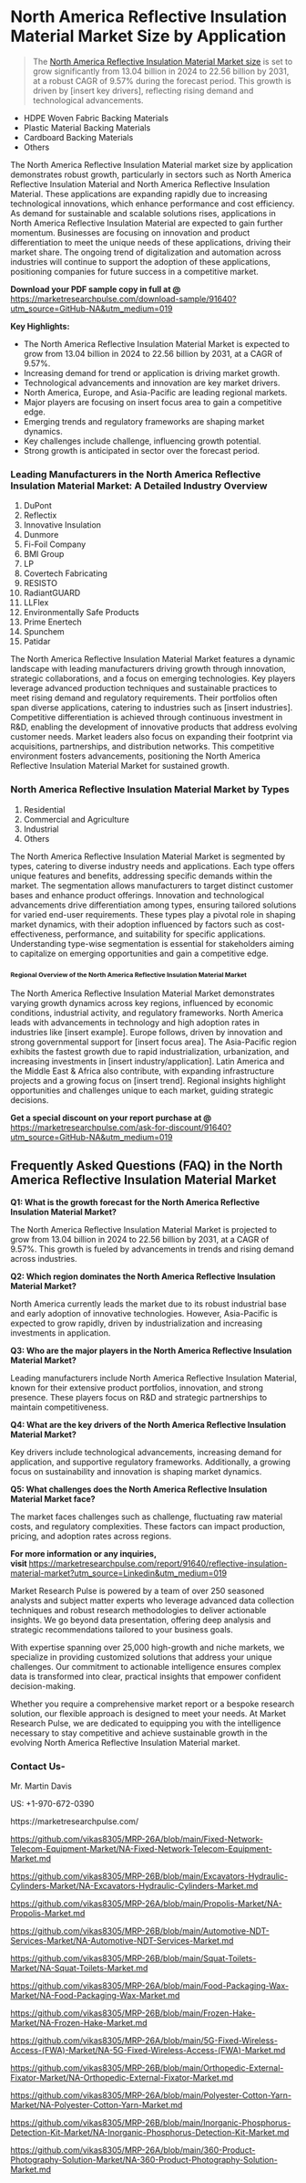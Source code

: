 
<h1>North America Reflective Insulation Material Market&nbsp;Size by Application</h1><blockquote><p>The <a href="https://marketresearchpulse.com/download-sample/91640?utm_source=GitHub-NA&amp;utm_medium=019">North America Reflective Insulation Material Market size</a> is set to grow significantly from 13.04 billion in 2024 to 22.56 billion by 2031, at a robust CAGR of 9.57% during the forecast period. This growth is driven by [insert key drivers], reflecting rising demand and technological advancements.</p></blockquote><ul><li>HDPE Woven Fabric Backing Materials<li> Plastic Material Backing Materials<li> Cardboard Backing Materials<li> Others</li></ul><p>The North America Reflective Insulation Material market size by application demonstrates robust growth, particularly in sectors such as North America Reflective Insulation Material and North America Reflective Insulation Material. These applications are expanding rapidly due to increasing technological innovations, which enhance performance and cost efficiency. As demand for sustainable and scalable solutions rises, applications in North America Reflective Insulation Material are expected to gain further momentum. Businesses are focusing on innovation and product differentiation to meet the unique needs of these applications, driving their market share. The ongoing trend of digitalization and automation across industries will continue to support the adoption of these applications, positioning companies for future success in a competitive market.</p><p><strong>Download your PDF sample copy in full at @ </strong><a href="https://marketresearchpulse.com/download-sample/91640?utm_source=GitHub-NA&amp;utm_medium=019">https://marketresearchpulse.com/download-sample/91640?utm_source=GitHub-NA&amp;utm_medium=019</a></p><p><strong>Key Highlights: </strong></p><ul><li>The North America Reflective Insulation Material Market is expected to grow from 13.04 billion in 2024 to 22.56 billion by 2031, at a CAGR of 9.57%.</li><li>Increasing demand for trend or application is driving market growth.</li><li>Technological advancements and innovation are key market drivers.</li><li>North America, Europe, and Asia-Pacific are leading regional markets.</li><li>Major players are focusing on insert focus area to gain a competitive edge.</li><li>Emerging trends and regulatory frameworks are shaping market dynamics.</li><li>Key challenges include challenge, influencing growth potential.</li><li>Strong growth is anticipated in sector over the forecast period.</li></ul><h3>Leading Manufacturers in the North America Reflective Insulation Material Market: A Detailed Industry Overview</h3><ol><li>DuPont</li><li>Reflectix</li><li>Innovative Insulation</li><li>Dunmore</li><li>Fi-Foil Company</li><li>BMI Group</li><li>LP</li><li>Covertech Fabricating</li><li>RESISTO</li><li>RadiantGUARD</li><li>LLFlex</li><li>Environmentally Safe Products</li><li>Prime Enertech</li><li>Spunchem</li><li>Patidar</li></ol><div class="flex max-w-full flex-col flex-grow"><div class="min-h-8 text-message flex w-full flex-col items-end gap-2 whitespace-normal break-words [.text-message+&amp;]:mt-5" dir="auto" data-message-author-role="assistant" data-message-id="fd8432e4-4910-450d-b182-61b7bfb0a01f" data-message-model-slug="gpt-4o"><div class="flex w-full flex-col gap-1 empty:hidden first:pt-[3px]"><div class="markdown prose w-full break-words dark:prose-invert light"><p>The North America Reflective Insulation Material Market features a dynamic landscape with leading manufacturers driving growth through innovation, strategic collaborations, and a focus on emerging technologies. Key players leverage advanced production techniques and sustainable practices to meet rising demand and regulatory requirements. Their portfolios often span diverse applications, catering to industries such as [insert industries]. Competitive differentiation is achieved through continuous investment in R&amp;D, enabling the development of innovative products that address evolving customer needs. Market leaders also focus on expanding their footprint via acquisitions, partnerships, and distribution networks. This competitive environment fosters advancements, positioning the North America Reflective Insulation Material Market for sustained growth.</p></div></div></div></div><h3>North America Reflective Insulation Material Market by Types</h3><ol><li>Residential<li> Commercial and Agriculture<li> Industrial<li> Others</li></ol><div class="flex max-w-full flex-col flex-grow"><div class="min-h-8 text-message flex w-full flex-col items-end gap-2 whitespace-normal break-words [.text-message+&amp;]:mt-5" dir="auto" data-message-author-role="assistant" data-message-id="084470be-0bb7-4664-bddf-5156b4f41249" data-message-model-slug="gpt-4o-mini"><div class="flex w-full flex-col gap-1 empty:hidden first:pt-[3px]"><div class="markdown prose w-full break-words dark:prose-invert light"><p>The North America Reflective Insulation Material Market is segmented by types, catering to diverse industry needs and applications. Each type offers unique features and benefits, addressing specific demands within the market. The segmentation allows manufacturers to target distinct customer bases and enhance product offerings. Innovation and technological advancements drive differentiation among types, ensuring tailored solutions for varied end-user requirements. These types play a pivotal role in shaping market dynamics, with their adoption influenced by factors such as cost-effectiveness, performance, and suitability for specific applications. Understanding type-wise segmentation is essential for stakeholders aiming to capitalize on emerging opportunities and gain a competitive edge.</p></div></div></div></div><h3><span style="font-size: 11px;">Regional Overview of the North America Reflective Insulation Material Market</span></h3><div class="flex max-w-full flex-col flex-grow"><div class="min-h-8 text-message flex w-full flex-col items-end gap-2 whitespace-normal break-words [.text-message+&amp;]:mt-5" dir="auto" data-message-author-role="assistant" data-message-id="e9038762-ce64-4e30-91c9-9bd413514231" data-message-model-slug="gpt-4o-mini"><div class="flex w-full flex-col gap-1 empty:hidden first:pt-[3px]"><div class="markdown prose w-full break-words dark:prose-invert light"><p>The North America Reflective Insulation Material Market demonstrates varying growth dynamics across key regions, influenced by economic conditions, industrial activity, and regulatory frameworks. North America leads with advancements in technology and high adoption rates in industries like [insert example]. Europe follows, driven by innovation and strong governmental support for [insert focus area]. The Asia-Pacific region exhibits the fastest growth due to rapid industrialization, urbanization, and increasing investments in [insert industry/application]. Latin America and the Middle East &amp; Africa also contribute, with expanding infrastructure projects and a growing focus on [insert trend]. Regional insights highlight opportunities and challenges unique to each market, guiding strategic decisions.</p></div></div></div></div><p><strong>Get a special discount on your report purchase at @ </strong><a href="https://marketresearchpulse.com/ask-for-discount/91640?utm_source=GitHub-NA&amp;utm_medium=019">https://marketresearchpulse.com/ask-for-discount/91640?utm_source=GitHub-NA&amp;utm_medium=019</a></p><h2>Frequently Asked Questions (FAQ) in the North America Reflective Insulation Material Market</h2><p><strong>Q1: What is the growth forecast for the North America Reflective Insulation Material Market?</strong></p><p>The North America Reflective Insulation Material Market is projected to grow from 13.04 billion in 2024 to 22.56 billion by 2031, at a CAGR of 9.57%. This growth is fueled by advancements in trends and rising demand across industries.</p><p><strong>Q2: Which region dominates the North America Reflective Insulation Material Market?</strong></p><p>North America currently leads the market due to its robust industrial base and early adoption of innovative technologies. However, Asia-Pacific is expected to grow rapidly, driven by industrialization and increasing investments in application.</p><p><strong>Q3: Who are the major players in the North America Reflective Insulation Material Market?</strong></p><p>Leading manufacturers include North America Reflective Insulation Material, known for their extensive product portfolios, innovation, and strong presence. These players focus on R&amp;D and strategic partnerships to maintain competitiveness.</p><p><strong>Q4: What are the key drivers of the North America Reflective Insulation Material Market?</strong></p><p>Key drivers include technological advancements, increasing demand for application, and supportive regulatory frameworks. Additionally, a growing focus on sustainability and innovation is shaping market dynamics.</p><p><strong>Q5: What challenges does the North America Reflective Insulation Material Market face?</strong></p><p>The market faces challenges such as challenge, fluctuating raw material costs, and regulatory complexities. These factors can impact production, pricing, and adoption rates across regions.</p><p><strong>For more information or any inquiries, visit&nbsp;</strong><a href="https://marketresearchpulse.com/report/91640/reflective-insulation-material-market?utm_source=Linkedin&utm_medium=019">https://marketresearchpulse.com/report/91640/reflective-insulation-material-market?utm_source=Linkedin&utm_medium=019</a></p><p>Market Research Pulse is powered by a team of over 250 seasoned analysts and subject matter experts who leverage advanced data collection techniques and robust research methodologies to deliver actionable insights. We go beyond data presentation, offering deep analysis and strategic recommendations tailored to your business goals.</p><p>With expertise spanning over 25,000 high-growth and niche markets, we specialize in providing customized solutions that address your unique challenges. Our commitment to actionable intelligence ensures complex data is transformed into clear, practical insights that empower confident decision-making.</p><p>Whether you require a comprehensive market report or a bespoke research solution, our flexible approach is designed to meet your needs. At Market Research Pulse, we are dedicated to equipping you with the intelligence necessary to stay competitive and achieve sustainable growth in the evolving North America Reflective Insulation Material market.</p><h3><strong>Contact Us-</strong></h3><p>Mr. Martin Davis</p><p>US: +1-970-672-0390</p><p>https://marketresearchpulse.com/</p><p><a href="https://github.com/vikas8305/MRP-26A/blob/main/Fixed-Network-Telecom-Equipment-Market/NA-Fixed-Network-Telecom-Equipment-Market.md">https://github.com/vikas8305/MRP-26A/blob/main/Fixed-Network-Telecom-Equipment-Market/NA-Fixed-Network-Telecom-Equipment-Market.md</a></p><p><a href="https://github.com/vikas8305/MRP-26B/blob/main/Excavators-Hydraulic-Cylinders-Market/NA-Excavators-Hydraulic-Cylinders-Market.md">https://github.com/vikas8305/MRP-26B/blob/main/Excavators-Hydraulic-Cylinders-Market/NA-Excavators-Hydraulic-Cylinders-Market.md</a></p><p><a href="https://github.com/vikas8305/MRP-26A/blob/main/Propolis-Market/NA-Propolis-Market.md">https://github.com/vikas8305/MRP-26A/blob/main/Propolis-Market/NA-Propolis-Market.md</a></p><p><a href="https://github.com/vikas8305/MRP-26B/blob/main/Automotive-NDT-Services-Market/NA-Automotive-NDT-Services-Market.md">https://github.com/vikas8305/MRP-26B/blob/main/Automotive-NDT-Services-Market/NA-Automotive-NDT-Services-Market.md</a></p><p><a href="https://github.com/vikas8305/MRP-26B/blob/main/Squat-Toilets-Market/NA-Squat-Toilets-Market.md">https://github.com/vikas8305/MRP-26B/blob/main/Squat-Toilets-Market/NA-Squat-Toilets-Market.md</a></p><p><a href="https://github.com/vikas8305/MRP-26A/blob/main/Food-Packaging-Wax-Market/NA-Food-Packaging-Wax-Market.md">https://github.com/vikas8305/MRP-26A/blob/main/Food-Packaging-Wax-Market/NA-Food-Packaging-Wax-Market.md</a></p><p><a href="https://github.com/vikas8305/MRP-26B/blob/main/Frozen-Hake-Market/NA-Frozen-Hake-Market.md">https://github.com/vikas8305/MRP-26B/blob/main/Frozen-Hake-Market/NA-Frozen-Hake-Market.md</a></p><p><a href="https://github.com/vikas8305/MRP-26A/blob/main/5G-Fixed-Wireless-Access-(FWA)-Market/NA-5G-Fixed-Wireless-Access-(FWA)-Market.md">https://github.com/vikas8305/MRP-26A/blob/main/5G-Fixed-Wireless-Access-(FWA)-Market/NA-5G-Fixed-Wireless-Access-(FWA)-Market.md</a></p><p><a href="https://github.com/vikas8305/MRP-26B/blob/main/Orthopedic-External-Fixator-Market/NA-Orthopedic-External-Fixator-Market.md">https://github.com/vikas8305/MRP-26B/blob/main/Orthopedic-External-Fixator-Market/NA-Orthopedic-External-Fixator-Market.md</a></p><p><a href="https://github.com/vikas8305/MRP-26A/blob/main/Polyester-Cotton-Yarn-Market/NA-Polyester-Cotton-Yarn-Market.md">https://github.com/vikas8305/MRP-26A/blob/main/Polyester-Cotton-Yarn-Market/NA-Polyester-Cotton-Yarn-Market.md</a></p><p><a href="https://github.com/vikas8305/MRP-26B/blob/main/Inorganic-Phosphorus-Detection-Kit-Market/NA-Inorganic-Phosphorus-Detection-Kit-Market.md">https://github.com/vikas8305/MRP-26B/blob/main/Inorganic-Phosphorus-Detection-Kit-Market/NA-Inorganic-Phosphorus-Detection-Kit-Market.md</a></p><p><a href="https://github.com/vikas8305/MRP-26A/blob/main/360-Product-Photography-Solution-Market/NA-360-Product-Photography-Solution-Market.md">https://github.com/vikas8305/MRP-26A/blob/main/360-Product-Photography-Solution-Market/NA-360-Product-Photography-Solution-Market.md</a></p>
